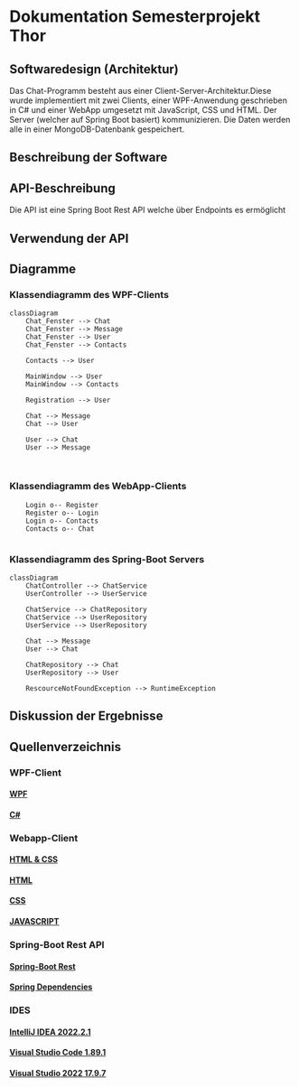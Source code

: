 # Dokumentation Semesterprojekt Thor

## Softwaredesign (Architektur) 
Das Chat-Programm besteht aus einer Client-Server-Architektur.Diese wurde implementiert mit zwei Clients, einer WPF-Anwendung geschrieben in C# und einer WebApp umgesetzt mit JavaScript, CSS und HTML. Der Server (welcher auf Spring Boot basiert) kommunizieren. Die Daten werden alle in einer MongoDB-Datenbank gespeichert.

## Beschreibung der Software 

## API-Beschreibung 
Die API ist eine Spring Boot Rest API welche über Endpoints es ermöglicht 
## Verwendung der API 

## Diagramme

### Klassendiagramm des WPF-Clients
```mermaid
classDiagram
    Chat_Fenster --> Chat
    Chat_Fenster --> Message
    Chat_Fenster --> User
    Chat_Fenster --> Contacts
    
    Contacts --> User
    
    MainWindow --> User
    MainWindow --> Contacts
    
    Registration --> User
    
    Chat --> Message
    Chat --> User
    
    User --> Chat
    User --> Message

  
```

### Klassendiagramm des WebApp-Clients
```mermaid
    Login o-- Register
    Register o-- Login
    Login o-- Contacts
    Contacts o-- Chat
  
```

### Klassendiagramm des Spring-Boot Servers
```mermaid
classDiagram
    ChatController --> ChatService
    UserController --> UserService
    
    ChatService --> ChatRepository
    ChatService --> UserRepository
    UserService --> UserRepository
    
    Chat --> Message
    User --> Chat
    
    ChatRepository --> Chat
    UserRepository --> User
    
    RescourceNotFoundException --> RuntimeException

```


## Diskussion der Ergebnisse




## Quellenverzeichnis

### WPF-Client

#### [WPF](https://learn.microsoft.com/en-us/visualstudio/get-started/csharp/tutorial-wpf?view=vs-2022)
#### [C#](https://www.w3schools.com/cs/index.php)

### Webapp-Client

#### [HTML & CSS](https://www.youtube.com/watch?v=hlwlM4a5rxg&list=PL4G5QRcvyrs9OoyIGfdLnQq1ACd-NkDKU)
#### [HTML](https://www.w3schools.com/html/)
#### [CSS](https://www.w3schools.com/css/default.asp)
#### [JAVASCRIPT](https://www.w3schools.com/js/default.asp)

### Spring-Boot Rest API

#### [Spring-Boot Rest](https://www.youtube.com/watch?v=e-TIQnK2Qg4&list=PL4G5QRcvyrs9OoyIGfdLnQq1ACd-NkDKU&index=2)
#### [Spring Dependencies](https://start.spring.io/)

### IDES

#### [IntelliJ IDEA 2022.2.1](https://www.jetbrains.com/idea/download/other.html)
#### [Visual Studio Code 1.89.1](https://code.visualstudio.com/download)
#### [Visual Studio 2022 17.9.7](https://visualstudio.microsoft.com/de/thank-you-downloading-visual-studio/?sku=Community&channel=Release&version=VS2022&source=VSLandingPage&cid=2030&passive=false)
